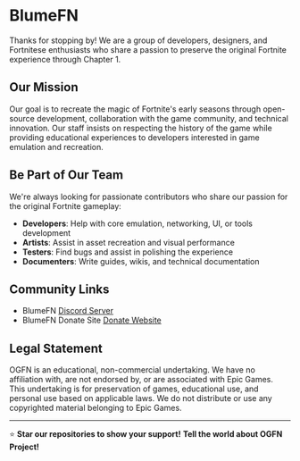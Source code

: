 # BlumeFN

Thanks for stopping by! We are a group of developers, designers, and Fortnitese enthusiasts who share a passion to preserve the original Fortnite experience through Chapter 1.

## Our Mission

Our goal is to recreate the magic of Fortnite's early seasons through open-source development, collaboration with the game community, and technical innovation. Our staff insists on respecting the history of the game while providing educational experiences to developers interested in game emulation and recreation.

## Be Part of Our Team

We're always looking for passionate contributors who share our passion for the original Fortnite gameplay:

- **Developers**: Help with core emulation, networking, UI, or tools development
- **Artists**: Assist in asset recreation and visual performance
- **Testers**: Find bugs and assist in polishing the experience
- **Documenters**: Write guides, wikis, and technical documentation

## Community Links

- BlumeFN [Discord Server]([https://discord.gg/ogfnproject](https://discord.gg/EHKrkJGd))
- BlumeFN Donate Site [Donate Website](https://blume-web-v2.octoberguy1991.workers.dev/)

## Legal Statement

OGFN is an educational, non-commercial undertaking. We have no affiliation with, are not endorsed by, or are associated with Epic Games. This undertaking is for preservation of games, educational use, and personal use based on applicable laws. We do not distribute or use any copyrighted material belonging to Epic Games. 

---

⭐ **Star our repositories to show your support!**
    **Tell the world about OGFN Project!**
